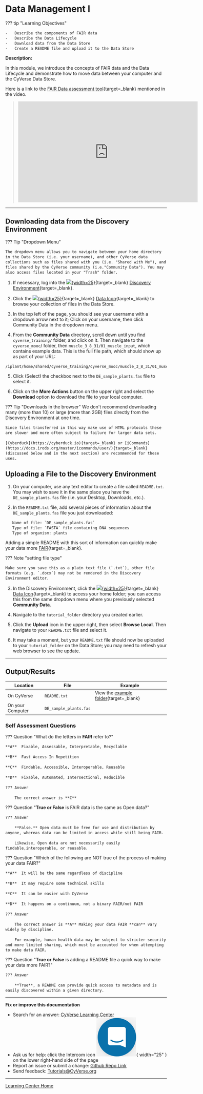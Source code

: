 # Data Management I

??? tip "Learning Objectives"

    -   Describe the components of FAIR data
    -   Describe the Data Lifecycle
    -   Download data from the Data Store
    -   Create a README file and upload it to the Data Store

**Description:**

In this module, we introduce the concepts of FAIR data and the Data Lifecycle and demonstrate how to move data between your computer and the CyVerse Data Store.

Here is a link to the [FAIR Data assessment tool](https://ardc.edu.au/resources/working-with-data/fair-data/fair-self-assessment-tool/){target=_blank} mentioned in the video.

> <div class="video-container">
> <iframe width="560" height="315" src="https://www.youtube.com/embed/yDptqWLfxXk" title="YouTube video player" frameborder="0" allow="accelerometer; autoplay; clipboard-write; encrypted-media; gyroscope; picture-in-picture" allowfullscreen></iframe>
> </div>

------------------------------------------------------------------------

## Downloading data from the Discovery Environment

[de]: assets/de/logos/deIcon.svg
[home]: assets/de/menu_items/homeIcon.svg
[data]: assets/de/menu_items/dataIcon.svg
[apps]: assets/de/menu_items/appsIcon.svg
[analysis]: assets/de/menu_items/analysisIcon.svg
[shell]: assets/de/menu_items/webshellIcon.svg
[team]: assets/de/menu_items/teamsIcon.svg
[bank]: assets/de/menu_items/bank.svg
[help]: assets/de/menu_items/helpIcon.svg

??? Tip "Dropdown Menu"

    The dropdown menu allows you to navigate between your home directory in the Data Store (i.e. your username), and other CyVerse data collections such as files shared with you (i.e. "Shared with Me"), and files shared by the CyVerse community (i.e."Community Data"). You may also access files located in your "Trash" folder.

1. If necessary, log into the [![][de]{width=25}](https://de.cyverse.org){target=_blank} [Discovery Environment](https://de.cyverse.org){target=_blank}.

2. Click the [![][data]{width=25}](https://de.cyverse.org/data/){target=_blank} [Data Icon](https://de.cyverse.org/data){target=_blank} to browse your collection of files in the Data Store.

3. In the top left of the page, you should see your username with a dropdown arrow next to it; Click on your username, then click Community Data in the dropdown menu.

4. From the **Community Data** directory, scroll down until you find `cyverse_training/` folder, and click on it. Then navigate to the `cyverse_mooc`/ folder, then `muscle_3_8_31/01_muscle_input`, which contains example data. This is the full file path, which should show up as part of your URL:

```
/iplant/home/shared/cyverse_training/cyverse_mooc/muscle_3_8_31/01_muscle_input]
```

5.  Click (Select) the checkbox next to the `DE_sample_plants.fas` file to select it.

6.  Click on the **More Actions** button on the upper right and select the **Download** option to download the file to your local computer.

??? Tip "Downloads in the browser"
    We don't recommend downloading many (more than 10) or large (more than 2GB) files directly from the Discovery Environment at one time. 
    
    Since files transferred in this way make use of HTML protocols these are slower and more often subject to failure for larger data sets. 
    
    [Cyberduck](https://cyberduck.io){target=_blank} or [iCommands](https://docs.irods.org/master/icommands/user/){target=_blank} (discussed below and in the next section) are recommended for these uses.

## Uploading a File to the Discovery Environment

1. On your computer, use any text editor to create a file called `README.txt`. You may wish to save it in the same place you have the `DE_sample_plants.fas` file (i.e. your Desktop, Downloads, etc.).

2. In the `README.txt` file, add several pieces of information about the `DE_sample_plants.fas` file you just downloaded:

``` 
   Name of file: `DE_sample_plants.fas`
   Type of file: `FASTA` file containing DNA sequences
   Type of organism: plants
```
Adding a simple README with this sort of information can quickly make your data more [FAIR](https://www.go-fair.org/fair-principles/){target=_blank}.
    
??? Note "setting file type"

    Make sure you save this as a plain text file (`.txt`), other file formats (e.g. `.docx`) may not be rendered in the Discovery Environment editor.

3.  In the Discovery Environment, click the [![][data]{width=25}](https://de.cyverse.org/data/){target=_blank} [Data Icon](https://de.cyverse.org/data){target=_blank} to access your home folder; you can access this from the same dropdown menu where you previously selected **Community Data**.

4.  Navigate to the `tutorial_folder` directory you created earlier.

5.  Click the **Upload** icon in the upper right, then select **Browse Local**. Then navigate to your `README.txt` file and select it.

6.  It may take a moment, but your `README.txt` file should now be
    uploaded to your `tutorial_folder` on the Data Store; you may
    need to refresh your web browser to see the update.

------------------------------------------------------------------------

## Output/Results

| Location | File | Example |
|--------|-------------|---------|
| On CyVerse | `README.txt` | View the [example folder](https://datacommons.cyverse.org/browse/iplant/home/shared/cyverse_training/cyverse_mooc){target=_blank} |
| On your Computer | `DE_sample_plants.fas` | ||                      

### Self Assessment Questions

??? Question "What do the letters in **FAIR** refer to?"

    **A**  Fixable, Assessable, Interpretable, Recyclable
    
    **B**  Fast Access In Repetition
    
    **C**  Findable, Accessible, Interoperable, Reusable
    
    **D**  Fixable, Automated, Intersectional, Reducible

    ??? Answer

        The correct answer is **C**

??? Question "**True or False** is FAIR data is the same as Open data?"

    ??? Answer
    
        **False.** Open data must be free for use and distribution by anyone, whereas data can be limited in access while still being FAIR.
        
        Likewise, Open data are not necessarily easily findable,interoperable, or reusable.


??? Question "Which of the following are NOT true of the process of making your data FAIR?"

    **A**  It will be the same regardless of discipline

    **B**  It may require some technical skills
    
    **C**  It can be easier with CyVerse
    
    **D**  It happens on a continuum, not a binary FAIR/not FAIR

    ??? Answer

        The correct answer is **A** Making your data FAIR **can** vary widely by discipline. 
        
        For example, human health data may be subject to stricter security and more limited sharing, which must be accounted for when attempting to make data FAIR.

??? Question "**True or False** is adding a README file a quick way to make your data more FAIR?"

    ??? Answer

        **True**, a README can provide quick access to metadata and is easily discovered within a given directory.

-----------------------------------------------------------------------

**Fix or improve this documentation**

  - Search for an answer:
     [CyVerse Learning Center](https://learning.cyverse.org)
  - Ask us for help:
    click the Intercom icon ![Intercom](assets/intercom.png){ width="25" } on the lower right-hand side of the page
  - Report an issue or submit a change:
    [Github Repo Link](https://github.com/cyverse-learning-materials/)
  - Send feedback: <Tutorials@CyVerse.org>
  
------------------------------------------------------------------------

[Learning Center Home](http://learning.cyverse.org/)